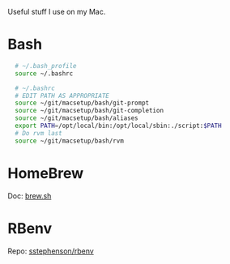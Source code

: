 Useful stuff I use on my Mac.

# Bash

```bash
  # ~/.bash_profile
  source ~/.bashrc
```

```bash
  # ~/.bashrc
  # EDIT PATH AS APPROPRIATE
  source ~/git/macsetup/bash/git-prompt
  source ~/git/macsetup/bash/git-completion
  source ~/git/macsetup/bash/aliases
  export PATH=/opt/local/bin:/opt/local/sbin:./script:$PATH
  # Do rvm last
  source ~/git/macsetup/bash/rvm
```

# HomeBrew

Doc: [brew.sh](http://brew.sh/)

# RBenv

Repo: [sstephenson/rbenv](https://github.com/sstephenson/rbenv)

